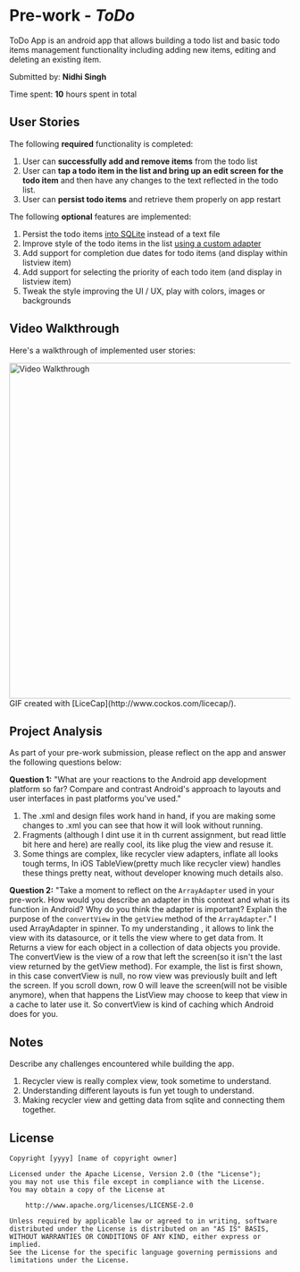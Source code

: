 # Pre-work - *ToDo*

ToDo App is an android app that allows building a todo list and basic todo items management functionality including adding new items, editing and deleting an existing item.

Submitted by: **Nidhi Singh**

Time spent: **10** hours spent in total

## User Stories

The following **required** functionality is completed:

1. User can **successfully add and remove items** from the todo list
2. User can **tap a todo item in the list and bring up an edit screen for the todo item** and then have any changes to the text reflected in the todo list.
3. User can **persist todo items** and retrieve them properly on app restart

The following **optional** features are implemented:

1. Persist the todo items [into SQLite](http://guides.codepath.com/android/Persisting-Data-to-the-Device#sqlite) instead of a text file
2.  Improve style of the todo items in the list [using a custom adapter](http://guides.codepath.com/android/Using-an-ArrayAdapter-with-ListView)
3. Add support for completion due dates for todo items (and display within listview item)
4. Add support for selecting the priority of each todo item (and display in listview item)
5. Tweak the style improving the UI / UX, play with colors, images or backgrounds

## Video Walkthrough

Here's a walkthrough of implemented user stories:

<img src='http://imgur.com/q1siC5F.gif' title='Video Walkthrough' width='600' alt='Video Walkthrough' />
GIF created with [LiceCap](http://www.cockos.com/licecap/).

## Project Analysis

As part of your pre-work submission, please reflect on the app and answer the following questions below:

**Question 1:** "What are your reactions to the Android app development platform so far? Compare and contrast Android's approach to layouts and user interfaces in past platforms you've used."
1. The .xml and design files work hand in hand, if you are making some changes to .xml you can see that how it will look without running.
2. Fragments (although I dint use it in th current assignment, but read little bit here and here) are really cool, its like plug the view and resuse it.
3. Some things are complex, like recycler view adapters, inflate all looks tough terms, In iOS TableView(pretty much like recycler view) handles these things pretty neat, without developer knowing much details also.


**Question 2:** "Take a moment to reflect on the `ArrayAdapter` used in your pre-work. How would you describe an adapter in this context and what is its function in Android? Why do you think the adapter is important? Explain the purpose of the `convertView` in the `getView` method of the `ArrayAdapter`."
I used ArrayAdapter in spinner.
To my understanding , it allows to link the view with its datasource, or it tells the view where to get data from.
It Returns a view for each object in a collection of data objects you provide. 
The convertView is the view of a row that left the screen(so it isn't the last view returned by the getView method). For example, the list is first shown, in this case convertView is null, no row view was previously built and left the screen. If you scroll down, row 0 will leave the screen(will not be visible anymore), when that happens the ListView may choose to keep that view in a cache to later use it.
So convertView is kind of caching which Android does for you.


## Notes

Describe any challenges encountered while building the app.
1. Recycler view is really complex view, took sometime to understand.
2. Understanding different layouts is fun yet tough to understand.
3. Making recycler view and getting data from sqlite and connecting them together.



## License

    Copyright [yyyy] [name of copyright owner]

    Licensed under the Apache License, Version 2.0 (the "License");
    you may not use this file except in compliance with the License.
    You may obtain a copy of the License at

        http://www.apache.org/licenses/LICENSE-2.0

    Unless required by applicable law or agreed to in writing, software
    distributed under the License is distributed on an "AS IS" BASIS,
    WITHOUT WARRANTIES OR CONDITIONS OF ANY KIND, either express or implied.
    See the License for the specific language governing permissions and
    limitations under the License.
